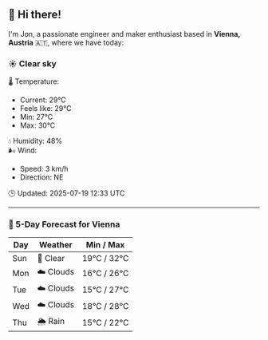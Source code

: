 ## 👋 Hi there!

I'm Jon, a passionate engineer and maker enthusiast based in **Vienna, Austria** 🇦🇹, where we have today:

### ☀️ Clear sky 

🌡️ Temperature: 
* Current: 29°C
* Feels like: 29°C
* Min: 27°C 
* Max: 30°C  

💧 Humidity: 48%  
🌬️ Wind: 
* Speed: 3 km/h 
* Direction: NE  

🕒 Updated: 2025-07-19 12:33 UTC

---

### 📅 5-Day Forecast for Vienna

| Day | Weather | Min / Max |
|-----|---------|------------|
| Sun | 🌙 Clear | 19°C / 32°C |
| Mon | ☁️ Clouds | 16°C / 26°C |
| Tue | ☁️ Clouds | 15°C / 27°C |
| Wed | ☁️ Clouds | 18°C / 28°C |
| Thu | 🌦️ Rain | 15°C / 22°C |

